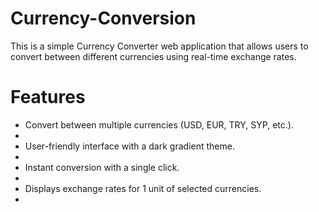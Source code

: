 # Currency-Conversion
This is a simple Currency Converter web application that allows users to convert between different currencies using real-time exchange rates.
# Features
<ul><li>Convert between multiple currencies (USD, EUR, TRY, SYP, etc.).<li/>
<li>User-friendly interface with a dark gradient theme.<li/>
<li>Instant conversion with a single click.<li/>
<li>Displays exchange rates for 1 unit of selected currencies.<li/>
<ul/>

